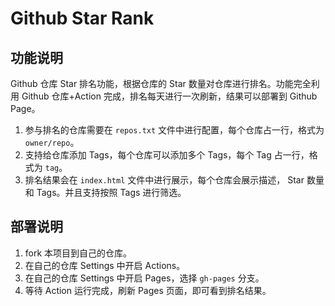 # Github Star Rank

## 功能说明

Github 仓库 Star 排名功能，根据仓库的 Star 数量对仓库进行排名。功能完全利用 Github 仓库+Action 完成，排名每天进行一次刷新，结果可以部署到 Github Page。

1. 参与排名的仓库需要在 `repos.txt` 文件中进行配置，每个仓库占一行，格式为 `owner/repo`。
2. 支持给仓库添加 Tags，每个仓库可以添加多个 Tags，每个 Tag 占一行，格式为 `tag`。
3. 排名结果会在 `index.html` 文件中进行展示，每个仓库会展示描述， Star 数量和 Tags。并且支持按照 Tags 进行筛选。

## 部署说明

1.  fork 本项目到自己的仓库。
2.  在自己的仓库 Settings 中开启 Actions。
3.  在自己的仓库 Settings 中开启 Pages，选择 `gh-pages` 分支。
4.  等待 Action 运行完成，刷新 Pages 页面，即可看到排名结果。
